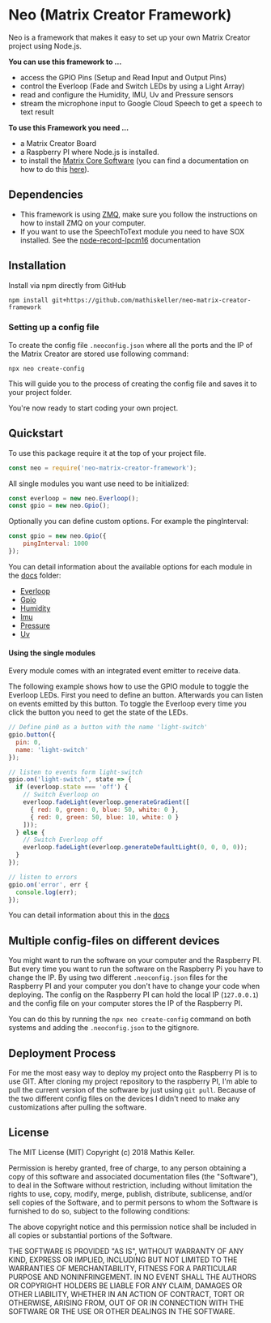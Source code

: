# Neo (Matrix Creator Framework)

Neo is a framework that makes it easy to set up your own Matrix Creator project using Node.js.

**You can use this framework to ...**

- access the GPIO Pins (Setup and Read Input and Output Pins)
- control the Everloop (Fade and Switch LEDs by using a Light Array)
- read and configure the Humidity, IMU, Uv and Pressure sensors
- stream the microphone input to Google Cloud Speech to get a speech to text result

**To use this Framework you need ...**
- a Matrix Creator Board
- a Raspberry PI where Node.js is installed.
- to install the [Matrix Core Software](https://matrix-io.github.io/matrix-documentation/matrix-core/) (you can find a documentation on how to do this [here](https://matrix-io.github.io/matrix-documentation/matrix-core/getting-started/installation/)).


## Dependencies

- This framework is using [ZMQ](https://www.npmjs.com/package/zmq), make sure you follow the instructions on how to install ZMQ on your computer.
- If you want to use the SpeechToText module you need to have SOX installed. See the [node-record-lpcm16](https://www.npmjs.com/package/node-record-lpcm16) documentation

## Installation

Install via npm directly from GitHub

```
npm install git+https://github.com/mathiskeller/neo-matrix-creator-framework
```

### Setting up a config file

To create the config file `.neoconfig.json` where all the ports and the IP of the Matrix Creator are stored use following command:

```
npx neo create-config
```

This will guide you to the process of creating the config file and saves it to your project folder.

You're now ready to start coding your own project.

## Quickstart

To use this package require it at the top of your project file.

```Javascript
const neo = require('neo-matrix-creator-framework');
```

All single modules you want use need to be initialized:

```javascript
const everloop = new neo.Everloop();
const gpio = new neo.Gpio();
```

Optionally you can define custom options. For example the pingInterval:

```javascript
const gpio = new neo.Gpio({
    pingInterval: 1000
});
```

You can detail information about the available options for each module in the [docs](./docs/) folder:

- [Everloop](./docs/Everloop.md)
- [Gpio](./docs/Gpio.md)
- [Humidity](./docs/Humidity.md)
- [Imu](./docs/Imu.md)
- [Pressure](./docs/Pressure.md)
- [Uv](./docs/Uv.md)


#### Using the single modules

Every module comes with an integrated event emitter to receive data.

The following example shows how to use the GPIO module to toggle the Everloop LEDs. First you need to define an button. Afterwards you can listen on events emitted by this button. To toggle the Everloop every time you click the button you need to get the state of the LEDs.

```javascript
// Define pin0 as a button with the name 'light-switch'
gpio.button({
  pin: 0,
  name: 'light-switch'
});

// listen to events form light-switch
gpio.on('light-switch', state => {
  if (everloop.state === 'off') {
    // Switch Everloop on
    everloop.fadeLight(everloop.generateGradient([
      { red: 0, green: 0, blue: 50, white: 0 },
      { red: 0, green: 50, blue: 10, white: 0 }
    ]));
  } else {
    // Switch Everloop off
    everloop.fadeLight(everloop.generateDefaultLight(0, 0, 0, 0));
  }
});

// listen to errors
gpio.on('error', err {
  console.log(err);
});
```

You can detail information about this in the [docs](./docs/)



## Multiple config-files on different devices

You might want to run the software on your computer and the Raspberry PI. But every time you want to run the software on the Raspberry Pi you have to change the IP. By using two different `.neoconfig.json` files for the Raspberry PI and your computer you don't have to change your code when deploying. The config on the Raspberry PI can hold the local IP (`127.0.0.1`) and the config file on your computer stores the IP of the Raspberry PI.

You can do this by running the `npx neo create-config` command on both systems and adding the `.neoconfig.json` to the gitignore.

## Deployment Process

For me the most easy way to deploy my project onto the Raspberry PI is to use GIT. After cloning my project repository to the raspberry PI, I'm able to pull the current version of the software by just using `git pull`. Because of the two different config files on the devices I didn't need to make any customizations after pulling the software.

## License

The MIT License (MIT) Copyright (c) 2018 Mathis Keller.

Permission is hereby granted, free of charge, to any person obtaining a copy of this software and associated documentation files (the "Software"), to deal in the Software without restriction, including without limitation the rights to use, copy, modify, merge, publish, distribute, sublicense, and/or sell copies of the Software, and to permit persons to whom the Software is furnished to do so, subject to the following conditions:

The above copyright notice and this permission notice shall be included in all copies or substantial portions of the Software.

THE SOFTWARE IS PROVIDED "AS IS", WITHOUT WARRANTY OF ANY KIND, EXPRESS OR IMPLIED, INCLUDING BUT NOT LIMITED TO THE WARRANTIES OF MERCHANTABILITY, FITNESS FOR A PARTICULAR PURPOSE AND NONINFRINGEMENT. IN NO EVENT SHALL THE AUTHORS OR COPYRIGHT HOLDERS BE LIABLE FOR ANY CLAIM, DAMAGES OR OTHER LIABILITY, WHETHER IN AN ACTION OF CONTRACT, TORT OR OTHERWISE, ARISING FROM, OUT OF OR IN CONNECTION WITH THE SOFTWARE OR THE USE OR OTHER DEALINGS IN THE SOFTWARE.
